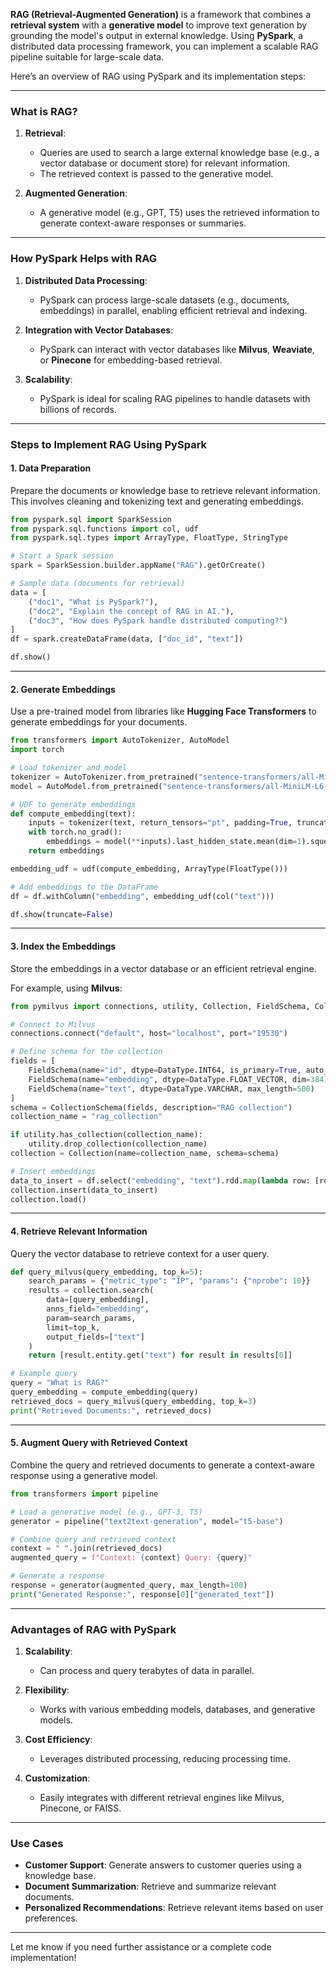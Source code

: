 **RAG (Retrieval-Augmented Generation)** is a framework that combines a **retrieval system** with a **generative model** to improve text generation by grounding the model's output in external knowledge. Using **PySpark**, a distributed data processing framework, you can implement a scalable RAG pipeline suitable for large-scale data.

Here’s an overview of RAG using PySpark and its implementation steps:

---

### **What is RAG?**
1. **Retrieval**:
   - Queries are used to search a large external knowledge base (e.g., a vector database or document store) for relevant information.
   - The retrieved context is passed to the generative model.

2. **Augmented Generation**:
   - A generative model (e.g., GPT, T5) uses the retrieved information to generate context-aware responses or summaries.

---

### **How PySpark Helps with RAG**
1. **Distributed Data Processing**:
   - PySpark can process large-scale datasets (e.g., documents, embeddings) in parallel, enabling efficient retrieval and indexing.
   
2. **Integration with Vector Databases**:
   - PySpark can interact with vector databases like **Milvus**, **Weaviate**, or **Pinecone** for embedding-based retrieval.

3. **Scalability**:
   - PySpark is ideal for scaling RAG pipelines to handle datasets with billions of records.

---

### **Steps to Implement RAG Using PySpark**

#### **1. Data Preparation**
Prepare the documents or knowledge base to retrieve relevant information. This involves cleaning and tokenizing text and generating embeddings.

```python
from pyspark.sql import SparkSession
from pyspark.sql.functions import col, udf
from pyspark.sql.types import ArrayType, FloatType, StringType

# Start a Spark session
spark = SparkSession.builder.appName("RAG").getOrCreate()

# Sample data (documents for retrieval)
data = [
    ("doc1", "What is PySpark?"),
    ("doc2", "Explain the concept of RAG in AI."),
    ("doc3", "How does PySpark handle distributed computing?")
]
df = spark.createDataFrame(data, ["doc_id", "text"])

df.show()
```

---

#### **2. Generate Embeddings**
Use a pre-trained model from libraries like **Hugging Face Transformers** to generate embeddings for your documents.

```python
from transformers import AutoTokenizer, AutoModel
import torch

# Load tokenizer and model
tokenizer = AutoTokenizer.from_pretrained("sentence-transformers/all-MiniLM-L6-v2")
model = AutoModel.from_pretrained("sentence-transformers/all-MiniLM-L6-v2")

# UDF to generate embeddings
def compute_embedding(text):
    inputs = tokenizer(text, return_tensors="pt", padding=True, truncation=True)
    with torch.no_grad():
        embeddings = model(**inputs).last_hidden_state.mean(dim=1).squeeze().tolist()
    return embeddings

embedding_udf = udf(compute_embedding, ArrayType(FloatType()))

# Add embeddings to the DataFrame
df = df.withColumn("embedding", embedding_udf(col("text")))

df.show(truncate=False)
```

---

#### **3. Index the Embeddings**
Store the embeddings in a vector database or an efficient retrieval engine.

For example, using **Milvus**:
```python
from pymilvus import connections, utility, Collection, FieldSchema, CollectionSchema, DataType

# Connect to Milvus
connections.connect("default", host="localhost", port="19530")

# Define schema for the collection
fields = [
    FieldSchema(name="id", dtype=DataType.INT64, is_primary=True, auto_id=True),
    FieldSchema(name="embedding", dtype=DataType.FLOAT_VECTOR, dim=384),  # Embedding size
    FieldSchema(name="text", dtype=DataType.VARCHAR, max_length=500)
]
schema = CollectionSchema(fields, description="RAG collection")
collection_name = "rag_collection"

if utility.has_collection(collection_name):
    utility.drop_collection(collection_name)
collection = Collection(name=collection_name, schema=schema)

# Insert embeddings
data_to_insert = df.select("embedding", "text").rdd.map(lambda row: [row["embedding"], row["text"]]).collect()
collection.insert(data_to_insert)
collection.load()
```

---

#### **4. Retrieve Relevant Information**
Query the vector database to retrieve context for a user query.

```python
def query_milvus(query_embedding, top_k=5):
    search_params = {"metric_type": "IP", "params": {"nprobe": 10}}
    results = collection.search(
        data=[query_embedding],
        anns_field="embedding",
        param=search_params,
        limit=top_k,
        output_fields=["text"]
    )
    return [result.entity.get("text") for result in results[0]]

# Example query
query = "What is RAG?"
query_embedding = compute_embedding(query)
retrieved_docs = query_milvus(query_embedding, top_k=3)
print("Retrieved Documents:", retrieved_docs)
```

---

#### **5. Augment Query with Retrieved Context**
Combine the query and retrieved documents to generate a context-aware response using a generative model.

```python
from transformers import pipeline

# Load a generative model (e.g., GPT-3, T5)
generator = pipeline("text2text-generation", model="t5-base")

# Combine query and retrieved context
context = " ".join(retrieved_docs)
augmented_query = f"Context: {context} Query: {query}"

# Generate a response
response = generator(augmented_query, max_length=100)
print("Generated Response:", response[0]["generated_text"])
```

---

### **Advantages of RAG with PySpark**
1. **Scalability**:
   - Can process and query terabytes of data in parallel.
   
2. **Flexibility**:
   - Works with various embedding models, databases, and generative models.

3. **Cost Efficiency**:
   - Leverages distributed processing, reducing processing time.

4. **Customization**:
   - Easily integrates with different retrieval engines like Milvus, Pinecone, or FAISS.

---

### **Use Cases**
- **Customer Support**: Generate answers to customer queries using a knowledge base.
- **Document Summarization**: Retrieve and summarize relevant documents.
- **Personalized Recommendations**: Retrieve relevant items based on user preferences.

---

Let me know if you need further assistance or a complete code implementation!